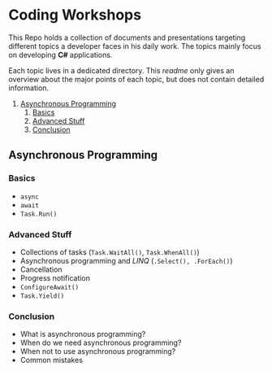 # Coding Workshops

This Repo holds a collection of documents and presentations targeting different topics a developer faces in his daily work. The topics mainly focus on developing **C#** applications.

Each topic lives in a dedicated directory. This *readme* only gives an overview about the major points of each topic, but does not contain detailed information.

1. [Asynchronous Programming](#asynchronous-programming)
   1. [Basics](#basics)
   2. [Advanced Stuff](#advanced-stuff)
   3. [Conclusion](#conclusion)

## Asynchronous Programming

### Basics

- `async`
- `await`
- `Task.Run()`

### Advanced Stuff

- Collections of tasks (`Task.WaitAll()`, `Task.WhenAll()`)
- Asynchronous programming and *LINQ* (`.Select(), .ForEach()`)
- Cancellation
- Progress notification
- `ConfigureAwait()`
- `Task.Yield()`
  
### Conclusion

- What is asynchronous programming?
- When do we need asynchronous programming?
- When not to use asynchronous programming?
- Common mistakes
